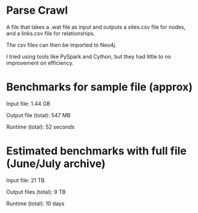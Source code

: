 # Parse Crawl
A file that takes a .wat file as input and outputs a sites.csv file for nodes, and a links.csv file for relationships.

The csv files can then be imported to Neo4j.

I tried using tools like PySpark and Cython, but they had little to no improvement on efficiency.

# Benchmarks for sample file (approx)
Input file: 1.44 GB

Output file (total): 547 MB

Runtime (total): 52 seconds

# Estimated benchmarks with full file (June/July archive)
Input file: 21 TB

Output files (total): 9 TB

Runtime (total): 10 days
